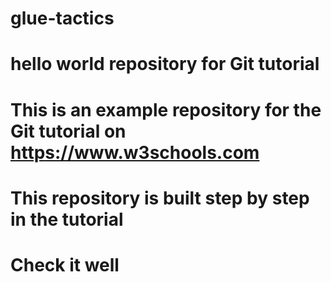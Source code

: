 # glue-tactics


# hello world repository for Git tutorial
# This is an example repository for the Git tutorial on https://www.w3schools.com

# This repository is built step by step in the tutorial
# Check it well
